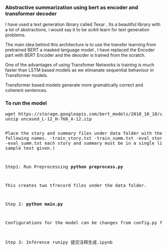 <h3>Abstractive summarization using bert as encoder and transformer decoder</h3>

I have used a text generation library called Texar , Its a beautiful library with a lot of abstractions, i would say it to be 
scikit learn for text generation problems.

The main idea behind this architecture is to use the transfer learning from pretrained BERT a masked language model ,
I have replaced the Encoder part with BERT Encoder and the deocder is trained from the scratch.

One of the advantages of using Transfomer Networks is training is much faster than LSTM based models as we elimanate sequential behaviour in Transformer models.

Transformer based models generate more gramatically correct  and coherent sentences.


<h3>To run the model</h3>
<pre>
wget https://storage.googleapis.com/bert_models/2018_10_18/uncased_L-12_H-768_A-12.zip 
unzip uncased_L-12_H-768_A-12.zip

Place the story and summary files under data folder with the following names.
-train_story.txt
-train_summ.txt
-eval_story.txt
-eval_summ.txt
each story and summary must be in a single line (see sample text given.)


Step1:
Run Preprocessing
<b>python preprocess.py</b>

This creates two tfrecord files under the data folder.

Step 2:
<b>python main.py</b>

Configurations for the model can be changes from config.py file

Step 3:
Inference 
runipy 提交注释生成.ipynb
<!-- Run the command <b>python inference.py</b>
This code runs a flask server 
Use postman to send the POST request @http://your_ip_address:1118/results
with two form parameters story,summary -->



</pre>


